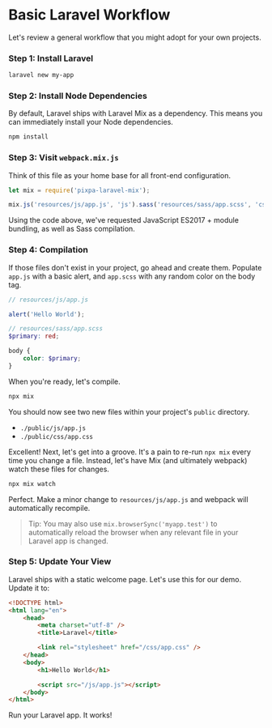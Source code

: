 # Basic Laravel Workflow

Let's review a general workflow that you might adopt for your own projects.

### Step 1: Install Laravel

```bash
laravel new my-app
```

### Step 2: Install Node Dependencies

By default, Laravel ships with Laravel Mix as a dependency. This means you can immediately install your Node dependencies.

```bash
npm install
```

### Step 3: Visit `webpack.mix.js`

Think of this file as your home base for all front-end configuration.

```js
let mix = require('pixpa-laravel-mix');

mix.js('resources/js/app.js', 'js').sass('resources/sass/app.scss', 'css');
```

Using the code above, we've requested JavaScript ES2017 + module bundling, as well as Sass compilation.

### Step 4: Compilation

If those files don't exist in your project, go ahead and create them. Populate `app.js` with a basic alert, and `app.scss` with any random color on the body tag.

```js
// resources/js/app.js

alert('Hello World');
```

```scss
// resources/sass/app.scss
$primary: red;

body {
    color: $primary;
}
```

When you're ready, let's compile.

```bash
npx mix
```

You should now see two new files within your project's `public` directory.

-   `./public/js/app.js`
-   `./public/css/app.css`

Excellent! Next, let's get into a groove. It's a pain to re-run `npx mix` every time you change a file. Instead, let's have Mix (and ultimately webpack) watch these files for changes.

```bash
npx mix watch
```

Perfect. Make a minor change to `resources/js/app.js` and webpack will automatically recompile.

> Tip: You may also use `mix.browserSync('myapp.test')` to automatically reload the browser when any relevant file in your Laravel app is changed.

### Step 5: Update Your View

Laravel ships with a static welcome page. Let's use this for our demo. Update it to:

```html
<!DOCTYPE html>
<html lang="en">
    <head>
        <meta charset="utf-8" />
        <title>Laravel</title>

        <link rel="stylesheet" href="/css/app.css" />
    </head>
    <body>
        <h1>Hello World</h1>

        <script src="/js/app.js"></script>
    </body>
</html>
```

Run your Laravel app. It works!
